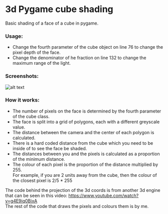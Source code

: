 # 3d Pygame cube shading
Basic shading of a face of a cube in pygame.
### Usage:
- Change the fourth parameter of the cube object on line 76 to change the pixel depth of the face.
- Change the denominator of he fraction on line 132 to change the maximum range of the light.
### Screenshots:
![alt text](https://github.com/michael-gif/pygame-shading/blob/master/game%20engine%20screenshots.png "The shaded cube face")
### How it works:
- The number of pixels on the face is determined by the fourth parameter of the cube class.
- The face is split into a grid of polygons, each with a different greyscale value.
- The distance between the camera and the center of each polygon is calculated.
- There is a hard coded distance from the cube which you need to be inside of to see the face be shaded.
- The distances between you and the pixels is calculated as a proportion of the minimum distance.
- The colour of each pixel is the proportion of the distance multiplied by 255.  
For example, if you are 2 units away from the cube, then the colour of the closest pixel is 2/5 * 255  

The code behind the projection of the 3d coords is from another 3d engine that can be seen in this video:
https://www.youtube.com/watch?v=g4E9iq0BixA  
The rest of the code that draws the pixels and colours them is by me.
